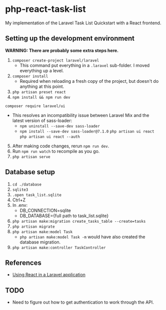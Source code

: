 # php-react-task-list
My implementation of the Laravel Task List Quickstart with a React frontend.

## Setting up the development environment
**WARNING: There are probably some extra steps here.**

1. `composer create-project laravel/laravel`
    * This command put everything in a `.laravel` sub-folder.  I moved everything up a level.
2. `composer install`
    * Required when reloading a fresh copy of the project, but doesn't do anything at this point.
3. `php artisan preset react`
4. `npm install && npm run dev`

`composer require laravel/ui`
* This resolves an incompatibility issue between Laravel Mix and the latest version of sass-loader:
    * `npm uninstall --save-dev sass-loader`
    * `npm install --save-dev sass-loader@7.1.0`
`php artisan ui react`
`php artisan ui react --auth`


5. After making code changes, rerun `npm run dev`.
6. Run `npm run watch` to recompile as you go.
7. `php artisan serve`

## Database setup
1. `cd ./database`
2. `sqlite3`
3. `.open task_list.sqlite`
4. Ctrl+Z
5. In .env:
    * DB_CONNECTION=sqlite
    * DB_DATABASE={full path to task_list.sqlite}
6. `php artisan make:migration create_tasks_table --create=tasks`
7. `php artisan migrate`
8. `php artisan make:model Task`
    * `php artisan make:model Task -m` would have also created the database migration.
9. `php artisan make:controller TaskController`

## References
* [Using React in a Laravel application](https://blog.pusher.com/react-laravel-application/)

## TODO
* Need to figure out how to get authentication to work through the API.
